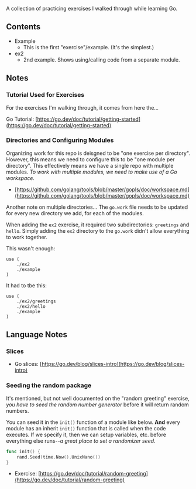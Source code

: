 A collection of practicing exercises I walked through while learning Go.

## Contents

- Example
  - This is the first "exercise"/example. (It's the simplest.)
- ex2
  - 2nd example. Shows using/calling code from a separate module.

## Notes

### Tutorial Used for Exercises 

For the exercises I'm walking through, it comes from here the...

Go Tutorial: [https://go.dev/doc/tutorial/getting-started](https://go.dev/doc/tutorial/getting-started)

### Directories and Configuring Modules

Organizing work for this repo is deisgned to be "one exercise per directory". However, this means we need to configure this to be "one module per directory". This effectively means we have a single repo with multiple modules. *To work with multiple modules, we need to make use of a Go workspace.*
- [https://github.com/golang/tools/blob/master/gopls/doc/workspace.md](https://github.com/golang/tools/blob/master/gopls/doc/workspace.md)

Another note on multiple directories...
The `go.work` file needs to be updated for every new directory we add, for each of the modules.

When adding the `ex2` exercise, it required two subdirectories: `greetings` and `hello`. Simply adding the `ex2` directory to the `go.work` didn't allow everything to work together.

This wasn't enough: 

```
use (
	./ex2
	./example
)
```

It had to tbe this:

```
use (
	./ex2/greetings
	./ex2/hello
	./example
)
```


## Language Notes

### Slices

- Go slices: [https://go.dev/blog/slices-intro](https://go.dev/blog/slices-intro)


### Seeding the random package

It's mentioned, but not well documented on the "random greeting" exercise, *you have to seed the random number generator* before it will return random numbers.

You can seed it in the `init()` function of a module like below. **And** every module has an inherit `init()` function that is called when the code executes. If we specify it, then we can setup variables, etc. before everything else runs--*a great place to set a randomizer seed*.

```go
func init() {
	rand.Seed(time.Now().UnixNano())
}
```

- Exercise: [https://go.dev/doc/tutorial/random-greeting](https://go.dev/doc/tutorial/random-greeting)